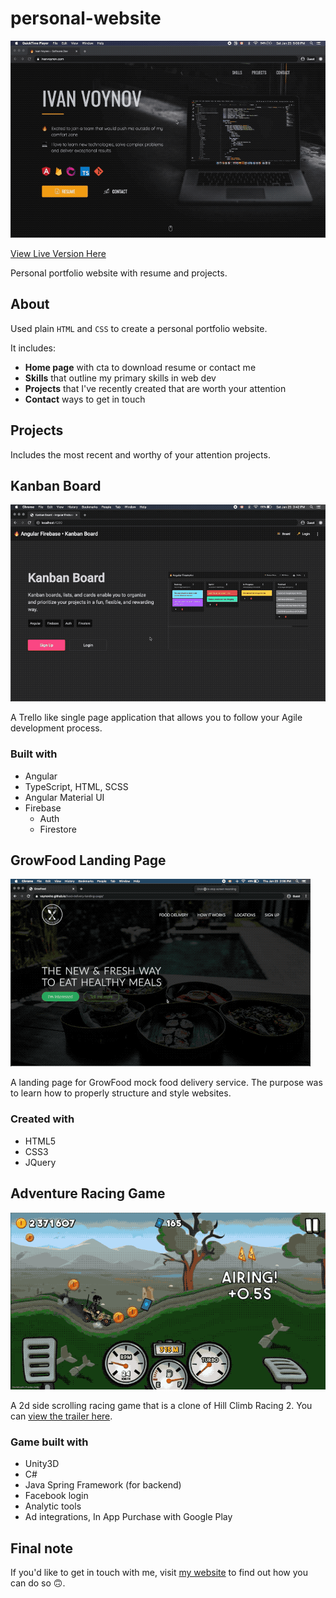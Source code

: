 # personal-website

![alt text](/readme-assets/portfolio-1.gif "Personal portfolio website")

[View Live Version Here](https://ivanvoynov.com "ivanvoynov.com")

Personal portfolio website with resume and projects.

## About

Used plain `HTML` and `CSS` to create a personal portfolio website.

It includes:

- **Home page** with cta to download resume or contact me
- **Skills** that outline my primary skills in web dev
- **Projects** that I've recently created that are worth your attention
- **Contact** ways to get in touch

## Projects

Includes the most recent and worthy of your attention projects.

## Kanban Board

![alt text](/readme-assets/kanban-demo-1.gif "Kanban Board")

A Trello like single page application that allows you to follow your Agile development process.

### Built with

- Angular
- TypeScript, HTML, SCSS
- Angular Material UI
- Firebase
  - Auth
  - Firestore

## GrowFood Landing Page

![alt text](/readme-assets/grow-food-small.gif "GrowFood Landing Page")

A landing page for GrowFood mock food delivery service. The purpose was to learn how to properly structure and style websites.

### Created with

- HTML5
- CSS3
- JQuery

## Adventure Racing Game

![alt text](/readme-assets/game-2.gif "Adventure Racing Game")

A 2d side scrolling racing game that is a clone of Hill Climb Racing 2.
You can [view the trailer here](https://www.youtube.com/watch?v=-FKZgt4rXic "Link to YouTube").

### Game built with

- Unity3D
- C#
- Java Spring Framework (for backend)
- Facebook login
- Analytic tools
- Ad integrations, In App Purchase with Google Play

## Final note

If you'd like to get in touch with me, visit [my website](https://www.ivanvoynov.com "ivanvoynov.com") to find out how you can do so 🙃.
